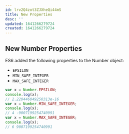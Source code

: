 ```yaml
---
id: lrv2Q4zot3ZJXheQi44mS
title: New Properties
desc: ''
updated: 1641266279724
created: 1641266279724
---
```


## New Number Properties

ES6 added the following properties to the Number object:

- `EPSILON`
- `MIN_SAFE_INTEGER`
- `MAX_SAFE_INTEGER`

```js
var x = Number.EPSILON;
console.log(x);
// 2.220446049250313e-16
var x = Number.MIN_SAFE_INTEGER;
console.log(x);
// 4 -9007199254740991
var x = Number.MAX_SAFE_INTEGER;
console.log(x);
// 6 9007199254740991
```
